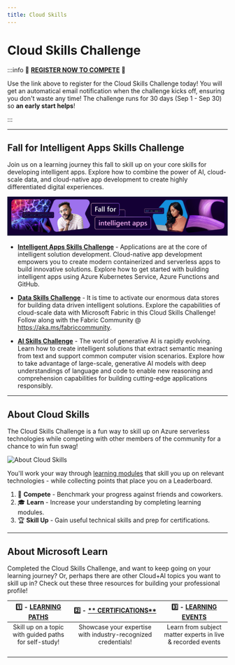 ```yaml
---
title: Cloud Skills
---
```


# Cloud Skills Challenge

:::info 🚨 [**REGISTER NOW TO COMPETE**](https://aka.ms/fallforIA/CSC&WT.mc_id=javascript-99907-ninarasi) 🚨

Use the link above to register for the Cloud Skills Challenge today! You will get an automatical email notification when the challenge kicks off, ensuring you don't waste any time! The challenge runs for 30 days (Sep 1 - Sep 30) so **an early start helps**!

:::

---

## Fall for Intelligent Apps Skills Challenge

Join us on a learning journey this fall to skill up on your core skills for developing intelligent apps. Explore how to combine the power of AI, cloud-scale data, and cloud-native app development to create highly differentiated digital experiences.


![Fall for intelligent apps](./../../../static/img/banners/banner-ffia.jpg)


* [**Intelligent Apps Skills Challenge**](https://aka.ms/fallforIA/apps-csc?WT.mc_id=javascript-99907-ninarasi) - Applications are at the core of intelligent solution development. Cloud-native app development empowers you to create modern containerized and serverless apps to build innovative solutions. Explore how to get started with building intelligent apps using Azure Kubernetes Service, Azure Functions and GitHub.

* [**Data Skills Challenge**](https://aka.ms/fallforIA/data-csc?WT.mc_id=javascript-99907-ninarasi) - It is time to activate our enormous data stores for building data driven intelligent solutions. Explore the capabilities of cloud-scale data with Microsoft Fabric in this Cloud Skills Challenge! Follow along with the Fabric Community @ https://aka.ms/fabriccommunity.

* [**AI Skills Challenge**](https://aka.ms/fallforIA/ai-csc?WT.mc_id=javascript-99907-ninarasi) - The world of generative AI is rapidly evolving. Learn how to create intelligent solutions that extract semantic meaning from text and support common computer vision scenarios. Explore how to take advantage of large-scale, generative AI models with deep understandings of language and code to enable new reasoning and comprehension capabilities for building cutting-edge applications responsibly.

---

## About Cloud Skills

The Cloud Skills Challenge is a fun way to skill up on Azure serverless technologies while competing with other members of the community for a chance to win fun swag!


![About Cloud Skills](./../../../static/img/banners/cloud-skills.png)

You'll work your way through [learning modules](https://learn.microsoft.com) that skill you up on relevant technologies - while collecting points that place you on a Leaderboard.

 1. 🎯 **Compete** - Benchmark your progress against friends and coworkers.
 2. 🎓 **Learn** - Increase your understanding by completing learning modules.
 3. 🏆 **Skill Up** - Gain useful technical skills and prep for certifications.

---

## About Microsoft Learn

Completed the Cloud Skills Challenge, and want to keep going on your learning journey?  Or, perhaps there are other Cloud+AI topics you want to skill up in? Check out these three resources for building your professional profile!

| 1️⃣ - [**LEARNING PATHS**](https://docs.microsoft.com/learn/browse/?WT.mc_id=javascript-99907-ninarasi) | 2️⃣ - [** CERTIFICATIONS**](https://docs.microsoft.com/learn/certifications/?WT.mc_id=javascript-99907-ninarasi)| 3️⃣ - [**LEARNING EVENTS**](https://docs.microsoft.com/events/?WT.mc_id=javascript-99907-ninarasi)|
|:---:|:---:|:---:|
| Skill up on a topic with guided paths for self-study!| Showcase your expertise with industry-recognized credentials!| Learn from subject matter experts in live & recorded events|
| <img alt="" role="presentation" src="https://docs.microsoft.com/learn/media/topics/cards/icon-card_learningpath_light.png" /> |  <img alt="" role="presentation" src="https://docs.microsoft.com/learn/media/topics/cards/icon-card_certification_light.png" />  | <img alt="" role="presentation" src="https://docs.microsoft.com/learn/media/topics/cards/icon-card_learnvideo_light.png" />  |

